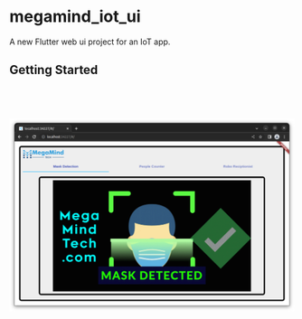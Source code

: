 # megamind_iot_ui

A new Flutter web ui project for an IoT app.

## Getting Started

<h1 align="center">
  <br>
  <a><img src="https://raw.githubusercontent.com/lioTauhid/megamind-iot-ui/main/Screenshot.png"></a>
  <br>
  <br>
</h1>

